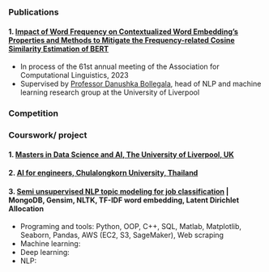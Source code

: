 ### Publications
#### 1. [Impact of Word Frequency on Contextualized Word Embedding’s Properties and Methods to Mitigate the Frequency-related Cosine Similarity Estimation of BERT](https://github.com/saeth40/Mitigate-the-impact-of-word-frequency-on-under-and-over-cosine-similarity-estimation-of-BERT)
- In process of the 61st annual meeting of the Association for Computational Linguistics, 2023
- Supervised by [Professor Danushka Bollegala](https://danushka.net/), head of NLP and machine learning research group at the University of Liverpool

### Competition

### Courswork/ project
#### 1. [Masters in Data Science and AI, The University of Liverpool, UK](https://github.com/saeth40/MSc-Data-Science-and-AI-U-of-Liverpool)
#### 2. [AI for engineers, Chulalongkorn University, Thailand](https://github.com/saeth40/AI-for-Engineers-Chulalongkorn-University-2019)
#### 3. [Semi unsupervised NLP topic modeling for job classification](https://github.com/saeth40/Semi-unsupervised-NLP-topic-modeling-Latent-Dirichlet-Allocation) | MongoDB, Gensim, NLTK, TF-IDF word embedding, Latent Dirichlet Allocation
- Programing and tools: Python, OOP, C++, SQL, Matlab, Matplotlib, Seaborn, Pandas, AWS (EC2, S3, SageMaker), Web scraping
- Machine learning: 
- Deep learning: 
- NLP: 


<!--
**saeth40/saeth40** is a ✨ _special_ ✨ repository because its `README.md` (this file) appears on your GitHub profile.

Here are some ideas to get you started:

- 🔭 I’m currently working on ...
- 🌱 I’m currently learning ...
- 👯 I’m looking to collaborate on ...
- 🤔 I’m looking for help with ...
- 💬 Ask me about ...
- 📫 How to reach me: ...
- 😄 Pronouns: ...
- ⚡ Fun fact: ...
-->
